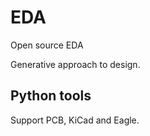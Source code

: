 EDA
===

Open source EDA 

Generative approach to design.


## Python tools

Support PCB, KiCad and Eagle.

